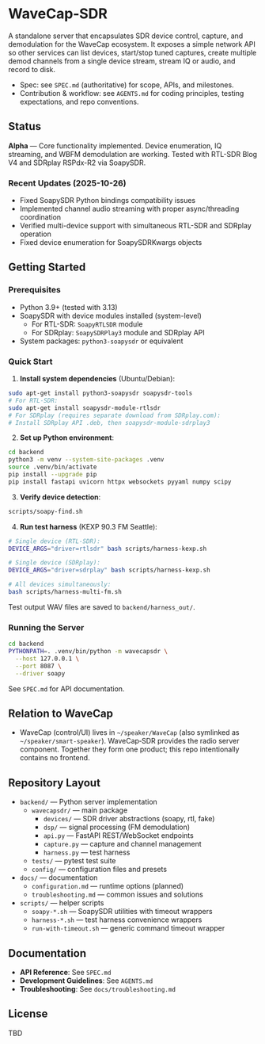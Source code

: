 # WaveCap‑SDR

A standalone server that encapsulates SDR device control, capture, and demodulation for the WaveCap ecosystem. It exposes a simple network API so other services can list devices, start/stop tuned captures, create multiple demod channels from a single device stream, stream IQ or audio, and record to disk.

- Spec: see `SPEC.md` (authoritative) for scope, APIs, and milestones.
- Contribution & workflow: see `AGENTS.md` for coding principles, testing expectations, and repo conventions.

## Status
**Alpha** — Core functionality implemented. Device enumeration, IQ streaming, and WBFM demodulation are working. Tested with RTL-SDR Blog V4 and SDRplay RSPdx-R2 via SoapySDR.

### Recent Updates (2025-10-26)
- Fixed SoapySDR Python bindings compatibility issues
- Implemented channel audio streaming with proper async/threading coordination
- Verified multi-device support with simultaneous RTL-SDR and SDRplay operation
- Fixed device enumeration for SoapySDRKwargs objects

## Getting Started

### Prerequisites
- Python 3.9+ (tested with 3.13)
- SoapySDR with device modules installed (system-level)
  - For RTL-SDR: `SoapyRTLSDR` module
  - For SDRplay: `SoapySDRPlay3` module and SDRplay API
- System packages: `python3-soapysdr` or equivalent

### Quick Start

1. **Install system dependencies** (Ubuntu/Debian):
```bash
sudo apt-get install python3-soapysdr soapysdr-tools
# For RTL-SDR:
sudo apt-get install soapysdr-module-rtlsdr
# For SDRplay (requires separate download from SDRplay.com):
# Install SDRplay API .deb, then soapysdr-module-sdrplay3
```

2. **Set up Python environment**:
```bash
cd backend
python3 -m venv --system-site-packages .venv
source .venv/bin/activate
pip install --upgrade pip
pip install fastapi uvicorn httpx websockets pyyaml numpy scipy
```

3. **Verify device detection**:
```bash
scripts/soapy-find.sh
```

4. **Run test harness** (KEXP 90.3 FM Seattle):
```bash
# Single device (RTL-SDR):
DEVICE_ARGS="driver=rtlsdr" bash scripts/harness-kexp.sh

# Single device (SDRplay):
DEVICE_ARGS="driver=sdrplay" bash scripts/harness-kexp.sh

# All devices simultaneously:
bash scripts/harness-multi-fm.sh
```

Test output WAV files are saved to `backend/harness_out/`.

### Running the Server

```bash
cd backend
PYTHONPATH=. .venv/bin/python -m wavecapsdr \
  --host 127.0.0.1 \
  --port 8087 \
  --driver soapy
```

See `SPEC.md` for API documentation.

## Relation to WaveCap
- WaveCap (control/UI) lives in `~/speaker/WaveCap` (also symlinked as `~/speaker/smart-speaker`). WaveCap‑SDR provides the radio server component. Together they form one product; this repo intentionally contains no frontend.

## Repository Layout
- `backend/` — Python server implementation
  - `wavecapsdr/` — main package
    - `devices/` — SDR driver abstractions (soapy, rtl, fake)
    - `dsp/` — signal processing (FM demodulation)
    - `api.py` — FastAPI REST/WebSocket endpoints
    - `capture.py` — capture and channel management
    - `harness.py` — test harness
  - `tests/` — pytest test suite
  - `config/` — configuration files and presets
- `docs/` — documentation
  - `configuration.md` — runtime options (planned)
  - `troubleshooting.md` — common issues and solutions
- `scripts/` — helper scripts
  - `soapy-*.sh` — SoapySDR utilities with timeout wrappers
  - `harness-*.sh` — test harness convenience wrappers
  - `run-with-timeout.sh` — generic command timeout wrapper

## Documentation

- **API Reference**: See `SPEC.md`
- **Development Guidelines**: See `AGENTS.md`
- **Troubleshooting**: See `docs/troubleshooting.md`

## License
TBD
